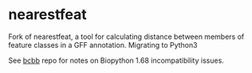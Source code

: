 # nearestfeat
Fork of nearestfeat, a tool for calculating distance between members of feature classes in a GFF annotation. Migrating to Python3

See [bcbb](https://github.com/chapmanb/bcbb/tree/master/gff/BCBio) repo for notes on Biopython 1.68 incompatibility issues.
